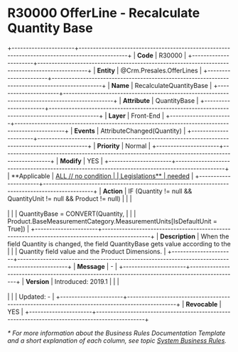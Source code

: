 ﻿---
erp.type: front-end-business-rule
erp.entity: Crm.Presales.OfferLines
---

# R30000 OfferLine - Recalculate Quantity Base
+----------------------+-----------------------------------------------------------------------------------------------+
| **Code**             | R30000                                                                                        |
+----------------------+-----------------------------------------------------------------------------------------------+
| **Entity**           | @Crm.Presales.OfferLines                                                                      |
+----------------------+-----------------------------------------------------------------------------------------------+
| **Name**             | RecalculateQuantityBase                                                                       |
+----------------------+-----------------------------------------------------------------------------------------------+
| **Attribute**        | QuantityBase                                                                                  |
+----------------------+-----------------------------------------------------------------------------------------------+
| **Layer**            | Front-End                                                                                     |
+----------------------+-----------------------------------------------------------------------------------------------+
| **Events**           | AttributeChanged(Quantity)                                                                    |
+----------------------+-----------------------------------------------------------------------------------------------+
| **Priority**         | Normal                                                                                        |
+----------------------+-----------------------------------------------------------------------------------------------+
| **Modify**           | YES                                                                                           |
+----------------------+-----------------------------------------------------------------------------------------------+
| **Applicable         | [ALL // no condition                                                                          |
| Legislations**       | needed](xref:applicable-legislations)                                                         |
+----------------------+-----------------------------------------------------------------------------------------------+
| **Action**           | IF (Quantity != null && QuantityUnit != null && Product != null)                              |
|                      | <br/><br/>                                                                                    |
|                      | QuantityBase = CONVERT(Quantity,                                                              |
|                      | Product.BaseMeasurementCategory.MeasurementUnits\[IsDefaultUnit = True\])                     |
+----------------------+-----------------------------------------------------------------------------------------------+
| **Description**      | When the field Quantity is changed, the field QuantityBase gets value according to the        |
|                      | Quantity field value and the Product Dimensions.                                              |
+----------------------+-----------------------------------------------------------------------------------------------+
| **Message**          | \-                                                                                            |
+----------------------+-----------------------------------------------------------------------------------------------+
| **Version**          | Introduced: 2019.1                                                                            |
|                      | <br/><br/>                                                                                    |
|                      | Updated: -                                                                                    |
+----------------------+-----------------------------------------------------------------------------------------------+
| **Revocable**        | YES                                                                                           |
+----------------------+-----------------------------------------------------------------------------------------------+

*\* For more information about the Business Rules Documentation Template and a short explanation of each column, see
topic [System Business Rules](../templates/template-description-system-business-rules.md).*
